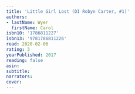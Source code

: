 ```yaml
---
title: 'Little Girl Lost (DI Robyn Carter, #1)'
authors:
- lastName: Wyer
  firstName: Carol
isbn10: '1786811227'
isbn13: '9781786811226'
read: 2020-02-06
rating: 3
yearPublished: 2017
reading: false
asin:
subtitle:
narrators:
cover:
---
```

